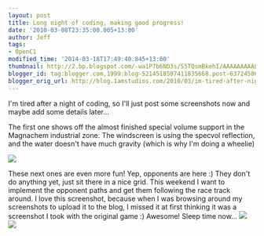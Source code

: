 ```yaml
---
layout: post
title: Long night of coding, making good progress!
date: '2010-03-08T23:35:00.005+13:00'
author: Jeff
tags:
- OpenC1
modified_time: '2014-03-18T17:49:40.845+13:00'
thumbnail: http://2.bp.blogspot.com/-wa1P7b6ND3s/S5TQsmBkehI/AAAAAAAAACs/2FOXKSTqHzU/s72-c/ndump018.jpg
blogger_id: tag:blogger.com,1999:blog-5214518507411835668.post-6372458610894136659
blogger_orig_url: http://blog.1amstudios.com/2010/03/im-tired-after-night-of-coding-so-i.html
---
```

I'm tired after a night of coding, so I'll just post some screenshots now and maybe add some details later...

The first one shows off the almost finished special volume support in the Magnachem industrial zone.  The  windscreen is using the specvol reflection, and the water doesn't have  much gravity (which is why I'm doing a wheelie)

![](http://2.bp.blogspot.com/-wa1P7b6ND3s/S5TQsmBkehI/AAAAAAAAACs/2FOXKSTqHzU/s1600/ndump018.jpg)

These next ones are even more fun!  Yep, opponents are here :)  They don't do anything yet, just sit there in a nice grid. This weekend I want to implement the opponent paths and get them following the race track around.  I love this screenshot, because when I was browsing around my screenshots to upload it to the blog, I missed it at first thinking it was a screenshot I took with the original game :)  Awesome!  Sleep time now...
![](http://3.bp.blogspot.com/-RRwTjY8f9Js/S5TRGAC6fXI/AAAAAAAAAC8/RpjQWPJ3Cy0/s1600/ndump009.jpg)
![](http://2.bp.blogspot.com/-ghc5-C2RdpI/S5TQ9ginelI/AAAAAAAAAC0/XYtefL3syEY/s1600/ndump005.jpg)